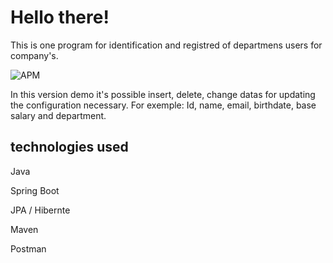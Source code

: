 # Hello there!

This is one program for identification and registred of departmens users for company's. 

![APM](https://img.shields.io/apm/l/demo)

 In this version demo it's possible insert, delete, change datas for updating the configuration necessary. 
 For exemple: Id, name, email, birthdate, base salary and department.
 
## technologies used
 
Java

Spring Boot

JPA / Hibernte

Maven

Postman

